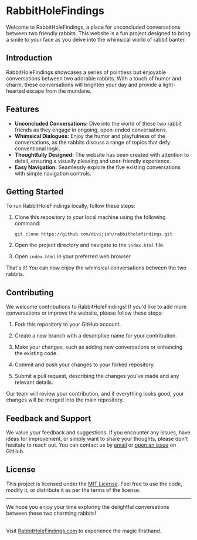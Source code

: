
   <h1>RabbitHoleFindings</h1>
   <p>Welcome to RabbitHoleFindings, a place for unconcluded conversations between two friendly rabbits. This website is a fun project designed to bring a smile to your face as you delve into the whimsical world of rabbit banter.</p>
   <h2>Introduction</h2>
   <p>RabbitHoleFindings showcases a series of pointless but enjoyable conversations between two adorable rabbits. With a touch of humor and charm, these conversations will brighten your day and provide a light-hearted escape from the mundane.</p>
   <h2>Features</h2>
   <ul>
      <li><strong>Unconcluded Conversations:</strong> Dive into the world of these two rabbit friends as they engage in ongoing, open-ended conversations.</li>
      <li><strong>Whimsical Dialogues:</strong> Enjoy the humor and playfulness of the conversations, as the rabbits discuss a range of topics that defy conventional logic.</li>
      <li><strong>Thoughtfully Designed:</strong> The website has been created with attention to detail, ensuring a visually pleasing and user-friendly experience.</li>
      <li><strong>Easy Navigation:</strong> Seamlessly explore the five existing conversations with simple navigation controls.</li>
   </ul>
   <h2>Getting Started</h2>
   <p>To run RabbitHoleFindings locally, follow these steps:</p>
   <ol>
      <li>
         <p>Clone this repository to your local machine using the following command:</p>
         <pre><div class="bg-black rounded-md mb-4"><div class="p-4 overflow-y-auto"><code class="!whitespace-pre hljs language-bash">git <span class="hljs-built_in">clone</span> https://github.com/divijish/rabbitholefindings.git
</code></div></div></pre>
      </li>
      <li>
         <p>Open the project directory and navigate to the <code>index.html</code> file.</p>
      </li>
      <li>
         <p>Open <code>index.html</code> in your preferred web browser.</p>
      </li>
   </ol>
   <p>That's it! You can now enjoy the whimsical conversations between the two rabbits.</p>
   <h2>Contributing</h2>
   <p>We welcome contributions to RabbitHoleFindings! If you'd like to add more conversations or improve the website, please follow these steps:</p>
   <ol>
      <li>
         <p>Fork this repository to your GitHub account.</p>
      </li>
      <li>
         <p>Create a new branch with a descriptive name for your contribution.</p>
      </li>
      <li>
         <p>Make your changes, such as adding new conversations or enhancing the existing code.</p>
      </li>
      <li>
         <p>Commit and push your changes to your forked repository.</p>
      </li>
      <li>
         <p>Submit a pull request, describing the changes you've made and any relevant details.</p>
      </li>
   </ol>
   <p>Our team will review your contribution, and if everything looks good, your changes will be merged into the main repository.</p>
   <h2>Feedback and Support</h2>
   <p>We value your feedback and suggestions. If you encounter any issues, have ideas for improvement, or simply want to share your thoughts, please don't hesitate to reach out. You can contact us by <a href="mailto:hello@rabbitholefindings.com" target="_new">email</a> or <a href="https://github.com/divijshrivastava/rabbitholefindings/issues" target="_new">open an issue</a> on GitHub.</p>
   <h2>License</h2>
   <p>This project is licensed under the <a href="https://opensource.org/licenses/MIT" target="_new">MIT License</a>. Feel free to use the code, modify it, or distribute it as per the terms of the license.</p>
   <hr>
   <p>We hope you enjoy your time exploring the delightful conversations between these two charming rabbits! 
  
  <br>Visit <a href="https://rabbitholefindings.netlify.app" target="_new">RabbitHoleFindings.com</a> to experience the magic firsthand.</p>
</div>
